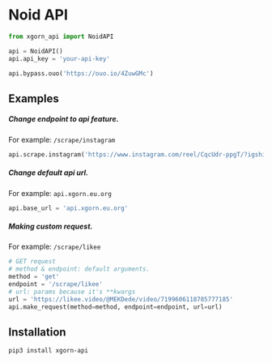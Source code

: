 # Noid API

```python
from xgorn_api import NoidAPI

api = NoidAPI()
api.api_key = 'your-api-key'

api.bypass.ouo('https://ouo.io/4ZuwGMc')
```

## Examples

##### Change endpoint to api feature.

For example: `/scrape/instagram`

```python
api.scrape.instagram('https://www.instagram.com/reel/CqcUdr-ppgT/?igshid=YmMyMTA2M2Y=')
```

##### Change default api url.

For example: `api.xgorn.eu.org`

```python
api.base_url = 'api.xgorn.eu.org'
```

##### Making custom request.

For example: `/scrape/likee`

```python
# GET request
# method & endpoint: default arguments.
method = 'get'
endpoint = '/scrape/likee'
# url: params because it's **kwargs
url = 'https://likee.video/@MEKDede/video/7199606118785777185'
api.make_request(method=method, endpoint=endpoint, url=url)
```

## Installation

```bash
pip3 install xgorn-api
```
